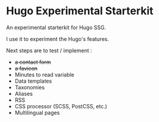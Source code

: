 # Hugo Experimental Starterkit

An experimental starterkit for Hugo SSG.

I use it to experiment the Hugo's features.

Next steps are to test / implement : 
- ~~a contact form~~
- ~~a favicon~~
- Minutes to read variable
- Data templates
- Taxonomies
- Aliases
- RSS
- CSS processor (SCSS, PostCSS, etc.)
- Multilingual pages
